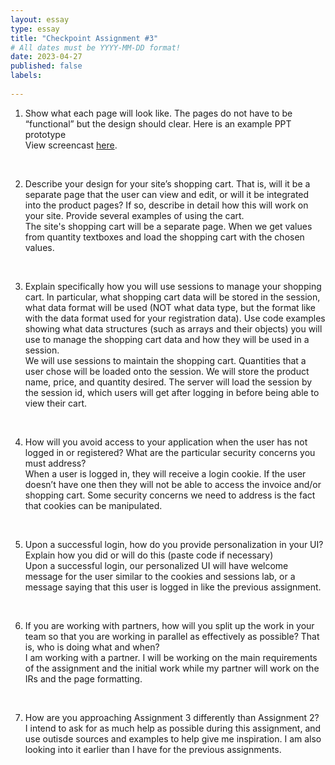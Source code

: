 ```yaml
---
layout: essay
type: essay
title: "Checkpoint Assignment #3"
# All dates must be YYYY-MM-DD format!
date: 2023-04-27
published: false
labels:
  
---
```


1) Show what each page will look like. The pages do not have to be “functional” but the design should clear. Here is an example PPT prototype <br>
View screencast <a href = "https://www.youtube.com/watch?v=3lxld3xFF04">here</a>.
<br>

2) Describe your design for your site’s shopping cart. That is, will it be a separate page that the user can view and edit, or will it be integrated into the product 
pages? If so, describe in detail how this will work on your site. Provide several examples of using the cart.<br>
The site's shopping cart will be a separate page. When we get values from quantity textboxes and load the shopping cart with the chosen values.
<br>

3) Explain specifically how you will use sessions to manage your shopping cart. In particular, what shopping cart data will be stored in the session, what data format will be used (NOT what data type, but the format like with the data format used for your registration data). Use code examples showing what data structures (such as arrays and their objects) you will use to manage the shopping cart data and how they will be used in a session.<br>
We will use sessions to maintain the shopping cart. Quantities that a user chose will be loaded onto the session. We will store the product name, price, and quantity desired. The server will load the session by the session id, which users will get after logging in before being able to view their cart.
<br>

4) How will you avoid access to your application when the user has not logged in or registered? What are the particular security concerns you must address? <br>
When a user is logged in, they will receive a login cookie. If the user doesn’t have one then they will not be able to access the invoice and/or shopping cart. Some security concerns we need to address is the fact that cookies can be manipulated.
<br>

5) Upon a successful login, how do you provide personalization in your UI? Explain how you did or will do this (paste code if necessary)<br>
Upon a successful login, our personalized UI will have welcome message for the user similar to the cookies and sessions lab, or a message saying that this user is logged in like the previous assignment.
<br>

6) If you are working with partners, how will you split up the work in your team so that you are working in parallel as effectively as possible? That is, who is 
doing what and when? <br>
I am working with a partner. I will be working on the main requirements of the assignment and the initial work while my partner will work on the IRs and the page formatting.
<br>

7) How are you approaching Assignment 3 differently than Assignment 2?<br>
I intend to ask for as much help as possible during this assignment, and use outisde sources and examples to help give me inspiration. I am also looking into it earlier than I have for the previous assignments.
